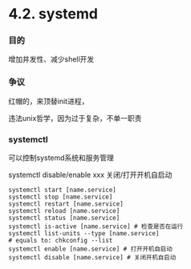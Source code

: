# 4.2. systemd

### 目的

增加并发性、减少shell开发



### 争议

红帽的，来顶替init进程，

违法unix哲学，因为过于复杂，不单一职责



### systemctl

可以控制systemd系统和服务管理

systemctl disable/enable xxx 关闭/打开开机自启动

```shell
systemctl start [name.service]
systemctl stop [name.service]
systemctl restart [name.service]
systemctl reload [name.service]
systemctl status [name.service]
systemctl is-active [name.service] # 检查是否在运行
systemctl list-units --type [name.service]
# equals to: chkconfig --list
systemctl enable [name.service] # 打开开机自启动
systemctl disable [name.service] # 关闭开机自启动
```



